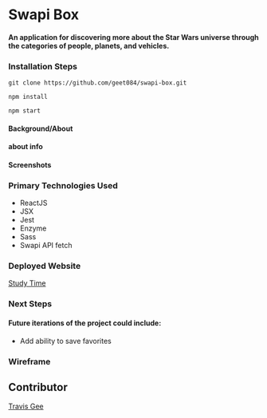 # Swapi Box

#### An application for discovering more about the Star Wars universe through the categories of people, planets, and vehicles.

### Installation Steps

```git clone https://github.com/geet084/swapi-box.git```

```npm install```

```npm start```

#### Background/About

#### about info

#### Screenshots

### Primary Technologies Used

- ReactJS
- JSX
- Jest
- Enzyme
- Sass
- Swapi API fetch

### Deployed Website
[Study Time](https://geet084.github.io/swapi-box/.)

### Next Steps
#### Future iterations of the project could include:

- Add ability to save favorites
  

### Wireframe


## Contributor
[Travis Gee](https://github.com/geet084)
